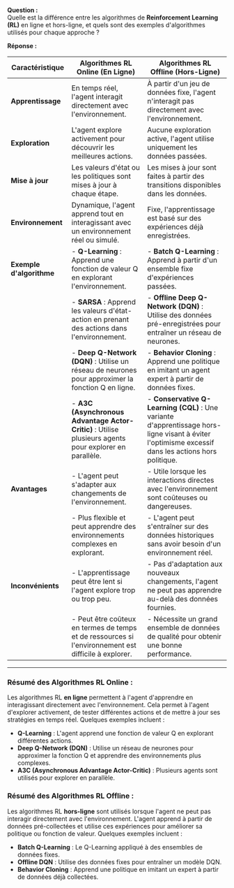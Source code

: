 **Question :**  
Quelle est la différence entre les algorithmes de **Reinforcement Learning (RL)** en ligne et hors-ligne, et quels sont des exemples d'algorithmes utilisés pour chaque approche ?

**Réponse :**  


| **Caractéristique**             | **Algorithmes RL Online (En Ligne)**                       | **Algorithmes RL Offline (Hors-Ligne)**                       |
|---------------------------------|------------------------------------------------------------|---------------------------------------------------------------|
| **Apprentissage**               | En temps réel, l'agent interagit directement avec l'environnement. | À partir d'un jeu de données fixe, l'agent n'interagit pas directement avec l'environnement. |
| **Exploration**                 | L'agent explore activement pour découvrir les meilleures actions. | Aucune exploration active, l'agent utilise uniquement les données passées. |
| **Mise à jour**                 | Les valeurs d'état ou les politiques sont mises à jour à chaque étape. | Les mises à jour sont faites à partir des transitions disponibles dans les données. |
| **Environnement**               | Dynamique, l'agent apprend tout en interagissant avec un environnement réel ou simulé. | Fixe, l'apprentissage est basé sur des expériences déjà enregistrées. |
| **Exemple d'algorithme**        | - **Q-Learning** : Apprend une fonction de valeur Q en explorant l'environnement. | - **Batch Q-Learning** : Apprend à partir d'un ensemble fixe d'expériences passées. |
|                                 | - **SARSA** : Apprend les valeurs d'état-action en prenant des actions dans l'environnement. | - **Offline Deep Q-Network (DQN)** : Utilise des données pré-enregistrées pour entraîner un réseau de neurones. |
|                                 | - **Deep Q-Network (DQN)** : Utilise un réseau de neurones pour approximer la fonction Q en ligne. | - **Behavior Cloning** : Apprend une politique en imitant un agent expert à partir de données fixes. |
|                                 | - **A3C (Asynchronous Advantage Actor-Critic)** : Utilise plusieurs agents pour explorer en parallèle. | - **Conservative Q-Learning (CQL)** : Une variante d'apprentissage hors-ligne visant à éviter l'optimisme excessif dans les actions hors politique. |
| **Avantages**                   | - L'agent peut s'adapter aux changements de l'environnement. | - Utile lorsque les interactions directes avec l'environnement sont coûteuses ou dangereuses. |
|                                 | - Plus flexible et peut apprendre des environnements complexes en explorant. | - L'agent peut s'entraîner sur des données historiques sans avoir besoin d'un environnement réel. |
| **Inconvénients**               | - L'apprentissage peut être lent si l'agent explore trop ou trop peu. | - Pas d'adaptation aux nouveaux changements, l'agent ne peut pas apprendre au-delà des données fournies. |
|                                 | - Peut être coûteux en termes de temps et de ressources si l'environnement est difficile à explorer. | - Nécessite un grand ensemble de données de qualité pour obtenir une bonne performance. |

---

### **Résumé des Algorithmes RL Online** :
Les algorithmes RL **en ligne** permettent à l'agent d'apprendre en interagissant directement avec l'environnement. Cela permet à l'agent d'explorer activement, de tester différentes actions et de mettre à jour ses stratégies en temps réel. Quelques exemples incluent :
- **Q-Learning** : L'agent apprend une fonction de valeur Q en explorant différentes actions.
- **Deep Q-Network (DQN)** : Utilise un réseau de neurones pour approximer la fonction Q et apprendre des environnements plus complexes.
- **A3C (Asynchronous Advantage Actor-Critic)** : Plusieurs agents sont utilisés pour explorer en parallèle.

### **Résumé des Algorithmes RL Offline** :
Les algorithmes RL **hors-ligne** sont utilisés lorsque l'agent ne peut pas interagir directement avec l'environnement. L'agent apprend à partir de données pré-collectées et utilise ces expériences pour améliorer sa politique ou fonction de valeur. Quelques exemples incluent :
- **Batch Q-Learning** : Le Q-Learning appliqué à des ensembles de données fixes.
- **Offline DQN** : Utilise des données fixes pour entraîner un modèle DQN.
- **Behavior Cloning** : Apprend une politique en imitant un expert à partir de données déjà collectées.
